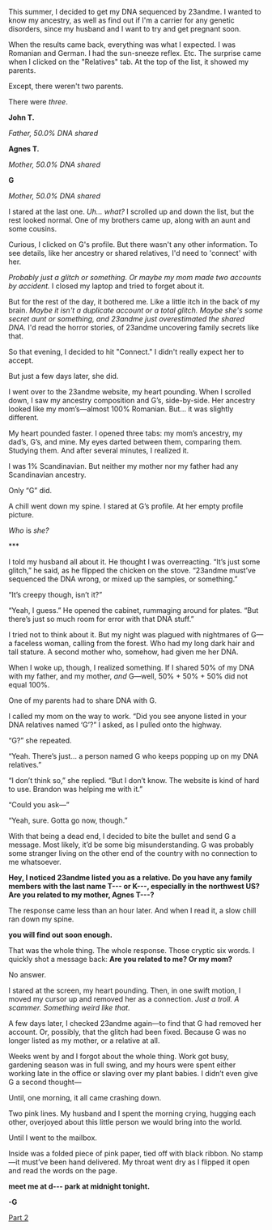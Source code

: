This summer, I decided to get my DNA sequenced by 23andme. I wanted to know my ancestry, as well as find out if I'm a carrier for any genetic disorders, since my husband and I want to try and get pregnant soon.

When the results came back, everything was what I expected. I was Romanian and German. I had the sun-sneeze reflex. Etc. The surprise came when I clicked on the "Relatives" tab. At the top of the list, it showed my parents.

Except, there weren't two parents.

There were *three*.

**John T.**

*Father, 50.0% DNA shared*

**Agnes T.**

*Mother, 50.0% DNA shared*

**G**

*Mother, 50.0% DNA shared*

I stared at the last one. *Uh… what?* I scrolled up and down the list, but the rest looked normal. One of my brothers came up, along with an aunt and some cousins.

Curious, I clicked on G's profile. But there wasn't any other information. To see details, like her ancestry or shared relatives, I'd need to 'connect' with her.

*Probably just a glitch or something. Or maybe my mom made two accounts by accident.* I closed my laptop and tried to forget about it.

But for the rest of the day, it bothered me. Like a little itch in the back of my brain. *Maybe it isn't a duplicate account or a total glitch. Maybe she's some secret aunt or something, and 23andme just overestimated the shared DNA.* I'd read the horror stories, of 23andme uncovering family secrets like that.

So that evening, I decided to hit "Connect." I didn't really expect her to accept.

But just a few days later, she did.

I went over to the 23andme website, my heart pounding. When I scrolled down, I saw my ancestry composition and G’s, side-by-side. Her ancestry looked like my mom’s—almost 100% Romanian. But… it was slightly different.

My heart pounded faster. I opened three tabs: my mom’s ancestry, my dad’s, G’s, and mine. My eyes darted between them, comparing them. Studying them. And after several minutes, I realized it.

I was 1% Scandinavian. But neither my mother nor my father had any Scandinavian ancestry.

Only “G” did.

A chill went down my spine. I stared at G’s profile. At her empty profile picture.

*Who* is *she?*

\*\*\*

I told my husband all about it. He thought I was overreacting. “It’s just some glitch,” he said, as he flipped the chicken on the stove. “23andme must’ve sequenced the DNA wrong, or mixed up the samples, or something.”

“It’s creepy though, isn’t it?”

“Yeah, I guess.” He opened the cabinet, rummaging around for plates. “But there’s just so much room for error with that DNA stuff.”

I tried not to think about it. But my night was plagued with nightmares of G—a faceless woman, calling from the forest. Who had my long dark hair and tall stature. A second mother who, somehow, had given me her DNA.

When I woke up, though, I realized something. If I shared 50% of my DNA with my father, and my mother, *and* G—well, 50% + 50% + 50% did not equal 100%.

One of my parents had to share DNA with G.

I called my mom on the way to work. “Did you see anyone listed in your DNA relatives named ‘G’?” I asked, as I pulled onto the highway.

“G?” she repeated.

“Yeah. There’s just… a person named G who keeps popping up on my DNA relatives.”

“I don’t think so,” she replied. “But I don’t know. The website is kind of hard to use. Brandon was helping me with it.”

“Could you ask—”

“Yeah, sure. Gotta go now, though.”

With that being a dead end, I decided to bite the bullet and send G a message. Most likely, it’d be some big misunderstanding. G was probably some stranger living on the other end of the country with no connection to me whatsoever.

**Hey, I noticed 23andme listed you as a relative. Do you have any family members with the last name T--- or K---, especially in the northwest US? Are you related to my mother, Agnes T---?**

The response came less than an hour later. And when I read it, a slow chill ran down my spine.

**you will find out soon enough.**

That was the whole thing. The whole response. Those cryptic six words. I quickly shot a message back: **Are you related to me? Or my mom?**

No answer.

I stared at the screen, my heart pounding. Then, in one swift motion, I moved my cursor up and removed her as a connection. *Just a troll. A scammer. Something weird like that.*

A few days later, I checked 23andme again—to find that G had removed her account. Or, possibly, that the glitch had been fixed. Because G was no longer listed as my mother, or a relative at all.

Weeks went by and I forgot about the whole thing. Work got busy, gardening season was in full swing, and my hours were spent either working late in the office or slaving over my plant babies. I didn’t even give G a second thought—

Until, one morning, it all came crashing down.

Two pink lines. My husband and I spent the morning crying, hugging each other, overjoyed about this little person we would bring into the world.

Until I went to the mailbox.

Inside was a folded piece of pink paper, tied off with black ribbon. No stamp—it must’ve been hand delivered. My throat went dry as I flipped it open and read the words on the page.

**meet me at d--- park at midnight tonight.**

**-G**

[Part 2](https://www.reddit.com/r/nosleep/comments/146m2ef/23andme_says_i_have_a_second_mother_part_2/)